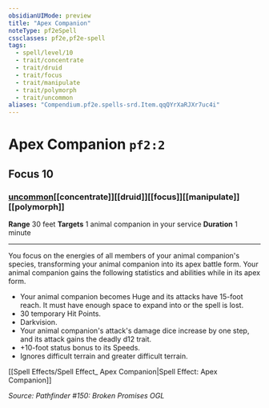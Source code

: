 ```yaml
---
obsidianUIMode: preview
title: "Apex Companion"
noteType: pf2eSpell
cssclasses: pf2e,pf2e-spell
tags:
  - spell/level/10
  - trait/concentrate
  - trait/druid
  - trait/focus
  - trait/manipulate
  - trait/polymorph
  - trait/uncommon
aliases: "Compendium.pf2e.spells-srd.Item.qqQYrXaRJXr7uc4i" 
---
```

# Apex Companion  `pf2:2`  
## Focus 10
### [uncommon](uncommon "Uncommon Rarity Trait")[[concentrate]][[druid]][[focus]][[manipulate]][[polymorph]]

**Range** 30 feet
**Targets** 1 animal companion in your service
**Duration** 1 minute
* * * 
You focus on the energies of all members of your animal companion's species, transforming your animal companion into its apex battle form. Your animal companion gains the following statistics and abilities while in its apex form.

*   Your animal companion becomes Huge and its attacks have 15-foot reach. It must have enough space to expand into or the spell is lost.
*   30 temporary Hit Points.
*   Darkvision.
*   Your animal companion's attack's damage dice increase by one step, and its attack gains the deadly d12 trait.
*   +10-foot status bonus to its Speeds.
*   Ignores difficult terrain and greater difficult terrain.

[[Spell Effects/Spell Effect_ Apex Companion|Spell Effect: Apex Companion]]

*Source: Pathfinder #150: Broken Promises*
*OGL*